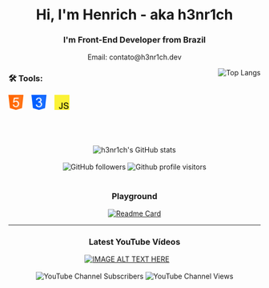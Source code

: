 <!--
**h3nr1ch/h3nr1ch** is a ✨ _special_ ✨ repository because its `README.md` (this file) appears on your GitHub profile.

Here are some ideas to get you started:

- 🔭 I’m currently working on ...
- 🌱 I’m currently learning ...
- 👯 I’m looking to collaborate on ...
- 🤔 I’m looking for help with ...
- 💬 Ask me about ...
- 📫 How to reach me: ...
- 😄 Pronouns: ...
- ⚡ Fun fact: ...
-->

<h1 align="center">Hi, I'm Henrich - aka h3nr1ch</h1>
<h3 align="center">I'm Front-End Developer from Brazil</h3>
<p align="center">Email: contato@h3nr1ch.dev</p>

<div>
  <p><a href="https://github.com/anuraghazra/github-readme-stats"><img align="right" src="https://github-readme-stats.vercel.app/api/top-langs/?username=h3nr1ch&amp;layout=compact&amp;bg_color=555555&amp;title_color=ffffff&amp;text_color=ffffff&amp;icon_color=000000&amp;border_color=000000" alt="Top Langs"></a></p>
</div>

<div align="left">
  <h3>🛠️ Tools:</h3>
  <img src="https://github.com/h3nr1ch/h3nr1ch/blob/main/images/html5icon.png" alt="HTML5 Icon" height="30px">&nbsp;&nbsp;&nbsp;
  <img src="https://github.com/h3nr1ch/h3nr1ch/blob/main/images/cssicon.png" alt="CSS Icon" height="30px">&nbsp;&nbsp;&nbsp;
  <img src="https://github.com/h3nr1ch/h3nr1ch/blob/main/images/javascripticon.png" alt="JavaScript Icon" height="30px">&nbsp;&nbsp;&nbsp;
</div>

<br>

<br>

<br>

<br>

<div align="center">
  <img src="https://github-readme-stats.vercel.app/api?username=h3nr1ch&amp;show_icons=true&amp;count_private=true&amp;bg_color=555555&amp;title_color=ffffff&amp;text_color=ffffff&amp;icon_color=000000&amp;border_color=000000" alt="h3nr1ch&#39;s GitHub stats">
</div>

<br>

<div align="center">
  <img src="https://img.shields.io/github/followers/h3nr1ch?color=black&amp;style=for-the-badge" alt="GitHub followers">
  <img src="https://komarev.com/ghpvc/?username=h3nr1ch&amp;color=000000&amp;style=for-the-badge" alt="Github profile visitors">
</div>

<br>

<div align="center">
  <h3>Playground</h3>
  <p><a href="https://github.com/anuraghazra/github-readme-stats"><img src="https://github-readme-stats.vercel.app/api/pin/?username=h3nr1ch&amp;repo=vanilla-projects&bg_color=555555&amp;title_color=ffffff&amp;text_color=ffffff&amp;icon_color=000000&amp;border_color=000000" alt="Readme Card"></a></p>
</div>
  
<hr>

<h3 align="center">Latest YouTube Vídeos</h3>
<div align="center">
  <a style="margin-right: 30px;" href="https://www.youtube.com/watch?v=wqJZFIsUN_A"><img src="http://img.youtube.com/vi/wqJZFIsUN_A/hqdefault.jpg" 
alt="IMAGE ALT TEXT HERE" width="240" height="180" /></a>
</div>

<br>

<div align="center">
  <img src="https://img.shields.io/youtube/channel/subscribers/UC2eV008H4cFNUXpLCemEqdQ?color=black&amp;style=for-the-badge" alt="YouTube Channel Subscribers">
  <img src="https://img.shields.io/youtube/channel/views/UC2eV008H4cFNUXpLCemEqdQ?color=black&amp;style=for-the-badge" alt="YouTube Channel Views">
</div>
